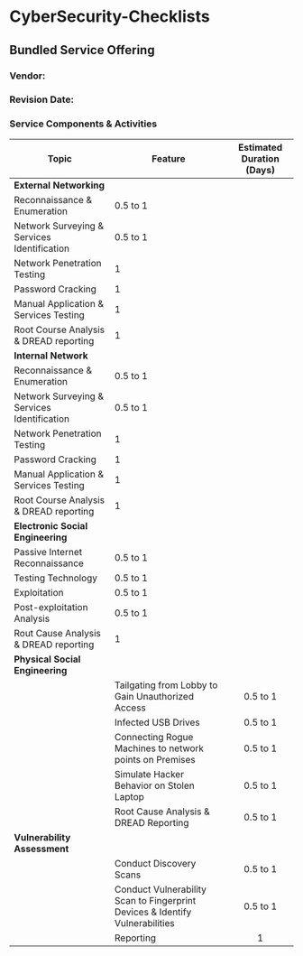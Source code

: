 # CyberSecurity-Checklists
## Bundled Service Offering
### Vendor:  
### Revision Date:
### Service Components & Activities
Topic | Feature | Estimated Duration (Days)
----------------------------------|-------------------------------------|:-----------:|
**External Networking** |    |    |
   | Reconnaissance & Enumeration | 0.5 to 1
   | Network Surveying & Services Identification | 0.5 to 1
   | Network Penetration Testing | 1
   | Password Cracking | 1
   | Manual Application & Services Testing | 1
   | Root Course Analysis & DREAD reporting | 1
**Internal Network** |    |    |
   | Reconnaissance & Enumeration | 0.5 to 1
   | Network Surveying & Services Identification | 0.5 to 1
   | Network Penetration Testing | 1
   | Password Cracking | 1
   | Manual Application & Services Testing | 1
   | Root Course Analysis & DREAD reporting | 1
**Electronic Social Engineering** |    |    |
   | Passive Internet Reconnaissance | 0.5 to 1
   | Testing Technology | 0.5 to 1
   | Exploitation | 0.5 to 1
   | Post-exploitation Analysis | 0.5 to 1
   | Rout Cause Analysis & DREAD reporting | 1
**Physical Social Engineering** |    |    |
    | Tailgating from Lobby to Gain Unauthorized Access | 0.5 to 1
    | Infected USB Drives | 0.5 to 1
    | Connecting Rogue Machines to network points on Premises | 0.5 to 1
    | Simulate Hacker Behavior on Stolen Laptop | 0.5 to 1
    | Root Cause Analysis & DREAD Reporting | 0.5 to 1 
**Vulnerability Assessment** |    |   |
    | Conduct Discovery Scans | 0.5 to 1 |
    | Conduct Vulnerability Scan to Fingerprint Devices & Identify Vulnerabilities | 0.5 to 1
    | Reporting | 1
